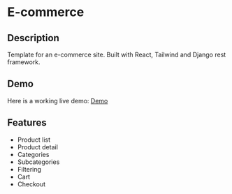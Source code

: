 # E-commerce

## Description
Template for an e-commerce site. Built with React, Tailwind and Django rest framework.

## Demo 
Here is a working live demo:
[Demo](https://eshop.marcel-horvath.me/)

## Features
- Product list
- Product detail
- Categories
- Subcategories
- Filtering
- Cart
- Checkout

